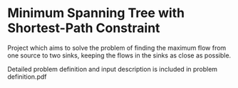 <html>
<body>
<h1> Minimum Spanning Tree with Shortest-Path Constraint    </h1>
<p> Project which aims to solve the problem of finding the maximum flow from one source to two sinks, keeping the flows in the sinks as close as possible. <br>
  
<p> Detailed problem definition and input description is included in problem definition.pdf <br>


</html>
</body>